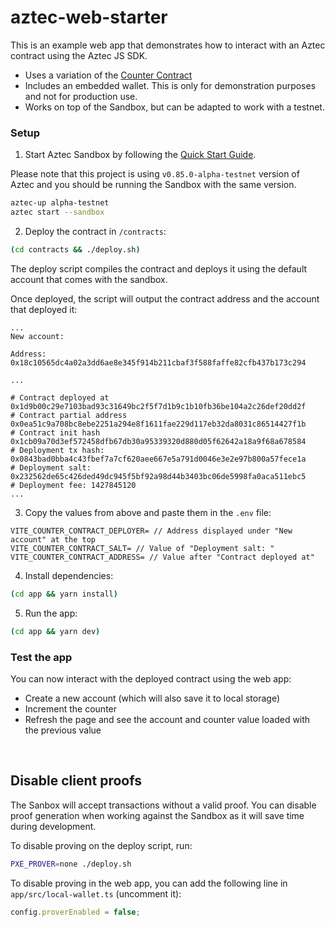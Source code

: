 # aztec-web-starter

This is an example web app that demonstrates how to interact with an Aztec contract using the Aztec JS SDK.

- Uses a variation of the [Counter Contract](https://docs.aztec.network/developers/tutorials/codealong/contract_tutorials/counter_contract)
- Includes an embedded wallet. This is only for demonstration purposes and not for production use.
- Works on top of the Sandbox, but can be adapted to work with a testnet.

### Setup

1. Start Aztec Sandbox by following the [Quick Start Guide](https://docs.aztec.network/developers/getting_started).

Please note that this project is using `v0.85.0-alpha-testnet` version of Aztec and you should be running the Sandbox with the same version.

```sh
aztec-up alpha-testnet
aztec start --sandbox
```


2. Deploy the contract in `/contracts`:

```sh
(cd contracts && ./deploy.sh)
```

The deploy script compiles the contract and deploys it using the default account that comes with the sandbox.

Once deployed, the script will output the contract address and the account that deployed it:

```
...
New account:

Address:         0x18c10565dc4a02a3dd6ae8e345f914b211cbaf3f588faffe82cfb437b173c294

...

# Contract deployed at 0x1d9b00c29e7103bad93c31649bc2f5f7d1b9c1b10fb36be104a2c26def20dd2f
# Contract partial address 0x0ea51c9a708bc8ebe2251a294e8f1611fae229d117eb32da8031c86514427f1b
# Contract init hash 0x1cb09a70d3ef572458dfb67db30a95339320d880d05f62642a18a9f68a678584
# Deployment tx hash: 0x0843bad0bba4c43fbef7a7cf620aee667e5a791d0046e3e2e97b800a57fece1a
# Deployment salt: 0x232562de65c426ded49dc945f5bf92a98d44b3403bc06de5998fa0aca511ebc5
# Deployment fee: 1427845120
...
```

3. Copy the values from above and paste them in the `.env` file:

```
VITE_COUNTER_CONTRACT_DEPLOYER= // Address displayed under "New account" at the top
VITE_COUNTER_CONTRACT_SALT= // Value of "Deployment salt: "
VITE_COUNTER_CONTRACT_ADDRESS= // Value after "Contract deployed at"
```

4. Install dependencies:

```sh
(cd app && yarn install)
```

5. Run the app:

```sh
(cd app && yarn dev)
```


### Test the app

You can now interact with the deployed contract using the web app:

- Create a new account (which will also save it to local storage)
- Increment the counter
- Refresh the page and see the account and counter value loaded with the previous value

<br />

## Disable client proofs

The Sanbox will accept transactions without a valid proof. You can disable proof generation when working against the Sandbox as it will save time during development.

To disable proving on the deploy script, run:

```sh
PXE_PROVER=none ./deploy.sh
```

To disable proving in the web app, you can add the following line in `app/src/local-wallet.ts` (uncomment it):

```ts
config.proverEnabled = false;
```
